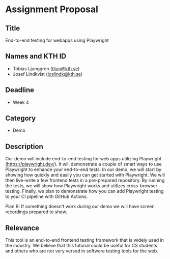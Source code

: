 # Assignment Proposal

## Title

End-to-end testing for webapps using Playwright

## Names and KTH ID

- Tobias Ljunggren (tljun@kth.se)
- Josef Lindkvist (joslindk@kth.se)

## Deadline

- Week 4

## Category

- Demo

## Description

Our demo will include end-to-end testing for web apps utilizing Playwright (https://playwright.dev/). It will demonstrate a couple of smart ways to use Playwright to enhance your end-to-end tests. In our demo, we will start by showing how quickly and easily you can get started with Playwright. We will then live-write a few frontend tests in a pre-prepared repository. By running the tests, we will show how Playwright works and utilizes cross-browser testing. Finally, we plan to demonstrate how you can add Playwright testing to your CI pipeline with GitHub Actions.

Plan B:
If something doesn't work during our demo we will have screen recordings prepared to show. 

## Relevance

This tool is an end-to-end frontend testing framework that is widely used in the industry. We believe that this tutorial could be useful for CS students and others who are not very versed in software testing tools for the web. 

